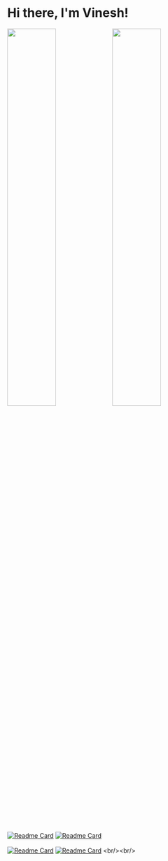 # Hi there, I'm Vinesh!

<img align="left" width="47%" src="https://github-readme-stats.vercel.app/api?username=Vinesh2004&show_icons=true&theme=radical"/>
<img align="left" width="47%" src="https://github-readme-stats.vercel.app/api/top-langs/?username=Vinesh2004&layout=compact&theme=radical"/>
<br/><br/>
<br/><br/>
<br/><br/>
<br/><br/>
<br/><br/>

[![Readme Card](https://github-readme-stats.vercel.app/api/pin/?username=Vinesh2004&repo=Chess-Bot&theme=radical&border_radius=0)](https://github.com/Vinesh2004/Chess-Bot)
[![Readme Card](https://github-readme-stats.vercel.app/api/pin/?username=Vinesh2004&repo=V8-Roomba&theme=radical&border_radius=0&border_color=)](https://github.com/Vinesh2004/V8-Roomba)
<br/><br/>
[![Readme Card](https://github-readme-stats.vercel.app/api/pin/?username=Vinesh2004&repo=Work-Flow&theme=radical&border_radius=0)](https://github.com/Vinesh2004/JamHacks-Work-Flow)
[![Readme Card](https://github-readme-stats.vercel.app/api/pin/?username=Vinesh2004&repo=Magic-Mouse&theme=radical&border_radius=0&border_color=)]([https://github.com/Vinesh2004/V8-Roomba](https://github.com/Vinesh2004/HTN2020-Magic-Mouse))
<br/><br/>
